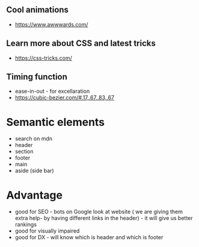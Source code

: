## Cool animations

- https://www.awwwards.com/

## Learn more about CSS and latest tricks

- https://css-tricks.com/

## Timing function

- ease-in-out - for excellaration
- https://cubic-bezier.com/#.17,.67,.83,.67

# Semantic elements

- search on mdn
- header
- section
- footer
- main
- aside (side bar)

# Advantage

- good for SEO - bots on Google look at website ( we are giving them extra help- by having different links in the header) - it will give us better rankings
- good for visually impaired
- good for DX - will know which is header and which is footer

